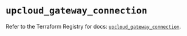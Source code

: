 # `upcloud_gateway_connection`

Refer to the Terraform Registry for docs: [`upcloud_gateway_connection`](https://registry.terraform.io/providers/upcloudltd/upcloud/5.8.1/docs/resources/gateway_connection).

